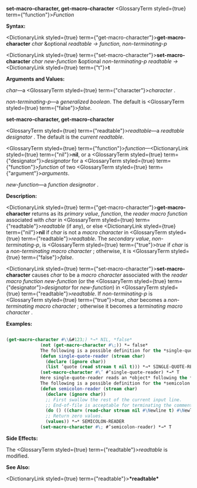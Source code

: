 **set-macro-character, get-macro-character** <GlossaryTerm styled={true} term={"function"}><i>Function</i></GlossaryTerm> 



**Syntax:** 



<DictionaryLink styled={true} term={"get-macro-character"}><b>get-macro-character</b></DictionaryLink> *char* &amp;optional *readtable → function, non-terminating-p* 



<DictionaryLink styled={true} term={"set-macro-character"}><b>set-macro-character</b></DictionaryLink> *char new-function* &amp;optional *non-terminating-p readtable →* <DictionaryLink styled={true} term={"t"}><b>t</b></DictionaryLink> 



**Arguments and Values:** 



*char*—a <GlossaryTerm styled={true} term={"character"}><i>character</i></GlossaryTerm> . 



*non-terminating-p*—a *generalized boolean*. The default is <GlossaryTerm styled={true} term={"false"}><i>false</i></GlossaryTerm>. 







 



 



**set-macro-character, get-macro-character** 



<GlossaryTerm styled={true} term={"readtable"}><i>readtable</i></GlossaryTerm>—a *readtable designator* . The default is the *current readtable*. 



<GlossaryTerm styled={true} term={"function"}><i>function</i></GlossaryTerm>—<DictionaryLink styled={true} term={"nil"}><b>nil</b></DictionaryLink>, or a <GlossaryTerm styled={true} term={"designator"}><i>designator</i></GlossaryTerm> for a <GlossaryTerm styled={true} term={"function"}><i>function</i></GlossaryTerm> of two <GlossaryTerm styled={true} term={"argument"}><i>arguments</i></GlossaryTerm>. 



*new-function*—a *function designator* . 



**Description:** 



<DictionaryLink styled={true} term={"get-macro-character"}><b>get-macro-character</b></DictionaryLink> returns as its *primary value*, *function*, the *reader macro function* associated with *char* in <GlossaryTerm styled={true} term={"readtable"}><i>readtable</i></GlossaryTerm> (if any), or else <DictionaryLink styled={true} term={"nil"}><b>nil</b></DictionaryLink> if *char* is not a *macro character* in <GlossaryTerm styled={true} term={"readtable"}><i>readtable</i></GlossaryTerm>. The *secondary value*, *non-terminating-p*, is <GlossaryTerm styled={true} term={"true"}><i>true</i></GlossaryTerm> if *char* is a *non-terminating macro character* ; otherwise, it is <GlossaryTerm styled={true} term={"false"}><i>false</i></GlossaryTerm>. 



<DictionaryLink styled={true} term={"set-macro-character"}><b>set-macro-character</b></DictionaryLink> causes *char* to be a *macro character* associated with the *reader macro function new-function* (or the <GlossaryTerm styled={true} term={"designator"}><i>designator</i></GlossaryTerm> for *new-function*) in <GlossaryTerm styled={true} term={"readtable"}><i>readtable</i></GlossaryTerm>. If *non-terminating-p* is <GlossaryTerm styled={true} term={"true"}><i>true</i></GlossaryTerm>, *char* becomes a *non-terminating macro character* ; otherwise it becomes a *terminating macro character* . 



**Examples:**
```lisp

(get-macro-character #\\&#123;) *→* NIL, *false* 
		     (not (get-macro-character #\;)) *→ false* 
		     The following is a possible definition for the *single-quote reader macro* in *standard syntax* : 
		     (defun single-quote-reader (stream char) 
		       (declare (ignore char)) 
		       (list ’quote (read stream t nil t))) *→* SINGLE-QUOTE-READER 
		     (set-macro-character #\’ #’single-quote-reader) *→* T 
		     Here single-quote-reader reads an *object* following the *single-quote* and returns a *list* of **quote** and that *object*. The *char* argument is ignored. 
		     The following is a possible definition for the *semicolon reader macro* in *standard syntax* : 
		     (defun semicolon-reader (stream char) 
		       (declare (ignore char)) 
		       ;; First swallow the rest of the current input line. 
		       ;; End-of-file is acceptable for terminating the comment. 
		       (do () ((char= (read-char stream nil #\Newline t) #\Newline))) 
		       ;; Return zero values. 
		       (values)) *→* SEMICOLON-READER 
		     (set-macro-character #\; #’semicolon-reader) *→* T 

```
**Side Effects:** 



The <GlossaryTerm styled={true} term={"readtable"}><i>readtable</i></GlossaryTerm> is modified. 



**See Also:** 



<DictionaryLink styled={true} term={"readtable"}><b>\*readtable\*</b></DictionaryLink> 







 



 



